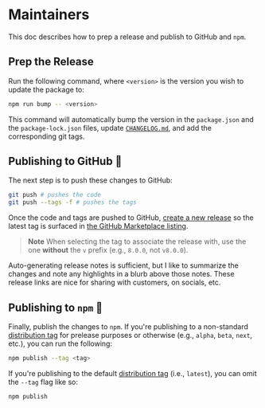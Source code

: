 # Maintainers

This doc describes how to prep a release and publish to GitHub and `npm`.

## Prep the Release

Run the following command, where `<version>` is the version you wish to update the package to:

```sh
npm run bump -- <version>
```

This command will automatically bump the version in the `package.json` and the `package-lock.json` files, update [`CHANGELOG.md`](./CHANGELOG.md), and add the corresponding git tags.

## Publishing to GitHub :octopus:

The next step is to push these changes to GitHub:

```sh
git push # pushes the code
git push --tags -f # pushes the tags
```

Once the code and tags are pushed to GitHub, [create a new release](https://docs.github.com/en/repositories/releasing-projects-on-github/managing-releases-in-a-repository#creating-a-release) so the latest tag is surfaced in [the GitHub Marketplace listing](https://github.com/marketplace/actions/rdme-sync-to-readme).

> **Note**
> When selecting the tag to associate the release with, use the one **without** the `v` prefix (e.g., `8.0.0`, not `v8.0.0`).

Auto-generating release notes is sufficient, but I like to summarize the changes and note any highlights in a blurb above those notes. These release links are nice for sharing with customers, on socials, etc.

## Publishing to `npm` :rocket:

Finally, publish the changes to `npm`. If you're publishing to a non-standard [distribution tag](https://docs.npmjs.com/adding-dist-tags-to-packages) for prelease purposes or otherwise (e.g., `alpha`, `beta`, `next`, etc.), you can run the following:

```sh
npm publish --tag <tag>
```

If you're publishing to the default [distribution tag](https://docs.npmjs.com/adding-dist-tags-to-packages) (i.e., `latest`), you can omit the `--tag` flag like so:

```sh
npm publish
```
